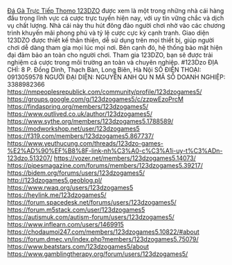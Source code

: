 [Đá Gà Trực Tiếp Thomo 123DZO](https://123dzo.games/) được xem là một trong những nhà cái hàng đầu trong lĩnh vực cá cược trực tuyến hiện nay, với uy tín vững chắc và dịch vụ chất lượng. Nhà cái này thu hút đông đảo người chơi nhờ vào các chương trình khuyến mãi phong phú và tỷ lệ cược cực kỳ cạnh tranh. Giao diện 123DZO được thiết kế thân thiện, dễ sử dụng trên mọi thiết bị, giúp người chơi dễ dàng tham gia mọi lúc mọi nơi. Bên cạnh đó, hệ thống bảo mật hiện đại đảm bảo an toàn cho người chơi. Tham gia 123DZO, bạn sẽ được trải nghiệm cá cược trong môi trường an toàn và chuyên nghiệp.
#123Dzo 
ĐỊA CHỈ: 8 P. Đồng Dinh, Thạch Bàn, Long Biên, Hà Nội
SỐ ĐIỆN THOẠI: 0913059578
NGƯỜI ĐẠI DIỆN: NGUYỄN ANH QU N
MÃ SỐ DOANH NGHIỆP: 3388982366
https://nmpeoplesrepublick.com/community/profile/123dzogames5/
https://groups.google.com/g/123dzogames5/c/zzpwEzoPrcM
https://findaspring.org/members/123dzogames5/
https://www.outlived.co.uk/author/123dzogames5/
https://www.sythe.org/members/123dzogames5.1788589/
https://modworkshop.net/user/123dzogames5
https://f319.com/members/123dzogames5.867737/
https://www.yeuthucung.com/threads/123dzo-games-%E2%AD%90%EF%B8%8F-link-nh%C3%A0-c%C3%A1i-uy-t%C3%ADn-123dzo.513207/
https://vozer.net/members/123dzogames5.14073/
https://pipesmagazine.com/forums/members/123dzogames5.39217/
https://bidem.org/forums/users/123dzogames5/
http://123dzogames5.geoblog.pl/
https://www.rwaq.org/users/123dzogames5
https://heylink.me/123dzogames5/
https://forum.spacedesk.net/forums/users/123dzogames5/
https://forum.m5stack.com/user/123dzogames5
https://autismuk.com/autism-forum/users/123dzogames5/
https://www.inflearn.com/users/1469915
https://chodaumoi247.com/members/123dzogames5.10822/#about
https://forum.dmec.vn/index.php?members/123dzogames5.75079/
https://www.beatstars.com/123dzogames5/about
https://www.gamblingtherapy.org/forum/users/123dzogames5/
